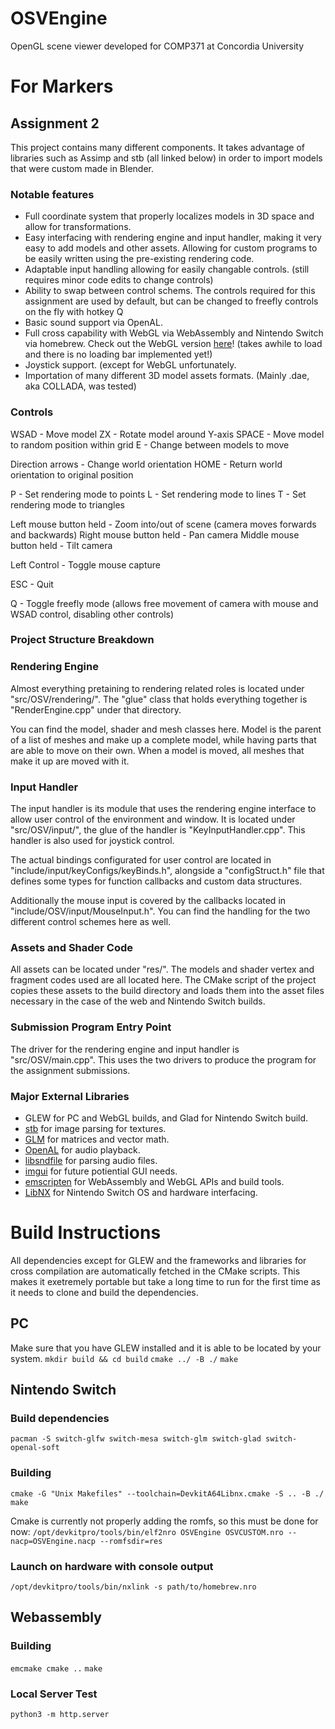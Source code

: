 # OSVEngine
OpenGL scene viewer developed for COMP371 at Concordia University

# For Markers
## Assignment 2
This project contains many different components. It takes advantage of libraries such as Assimp and stb (all linked below)  in order to import models that were custom made in Blender.

### Notable features
* Full coordinate system that properly localizes models in 3D space and allow for transformations.
* Easy interfacing with rendering engine and input handler, making it very easy to add models and other assets. Allowing for custom programs to be easily written using the pre-existing rendering code.
* Adaptable input handling allowing for easily changable controls. (still requires minor code edits to change controls)
* Ability to swap between control schems. The controls required for this assignment are used by default, but can be changed to freefly controls on the fly with hotkey Q
* Basic sound support via OpenAL.
* Full cross capability with WebGL via WebAssembly and Nintendo Switch via homebrew. Check out the WebGL version [here](http://wwells.net/)! (takes awhile to load and there is no loading bar implemented yet!)
* Joystick support. (except for WebGL unfortunately.
* Importation of many different 3D model assets formats. (Mainly .dae, aka COLLADA,  was tested)

### Controls
WSAD - Move model
ZX - Rotate model around Y-axis
SPACE - Move model to random position within grid
E - Change between models to move

Direction arrows - Change world orientation
HOME - Return world orientation to original position

P - Set rendering mode to points
L - Set rendering mode to lines
T - Set rendering mode to triangles

Left mouse button held - Zoom into/out of scene (camera moves forwards and backwards)
Right mouse button held - Pan camera
Middle mouse button held - Tilt camera

Left Control - Toggle mouse capture

ESC - Quit

Q - Toggle freefly mode (allows free movement of camera with mouse and WSAD control, disabling other controls)

### Project Structure Breakdown
### Rendering Engine
Almost everything pretaining to rendering related roles is located under "src/OSV/rendering/". The "glue" class that holds everything together is "RenderEngine.cpp" under that directory.

You can find the model, shader and mesh classes here. Model is the parent of a list of meshes and make up a complete model, while having parts that are able to move on their own. When a model is moved, all meshes that make it up are moved with it.

### Input Handler
The input handler is its module that uses the rendering engine interface to allow user control of the environment and window. It is located under "src/OSV/input/", the glue of the handler is "KeyInputHandler.cpp". This handler is also used for joystick control.

The actual bindings configurated for user control are located in "include/input/keyConfigs/keyBinds.h", alongside a "configStruct.h" file that defines some types for function callbacks and custom data structures.

Additionally the mouse input is covered by the callbacks located in "include/OSV/input/MouseInput.h". You can find the handling for the two different control schemes here as well.

### Assets and Shader Code
All assets can be located under "res/". The models and shader vertex and fragment codes used are all located here. The CMake script of the project copies these assets to the build directory and loads them into the asset files necessary in the case of the web and Nintendo Switch builds.

### Submission Program Entry Point
The driver for the rendering engine and input handler is "src/OSV/main.cpp". This uses the two drivers to produce the program for the assignment submissions.

### Major External Libraries
* GLEW for PC and WebGL builds, and Glad for Nintendo Switch build.
* [stb](https://github.com/nothings/stb) for image parsing for textures.
* [GLM](https://github.com/g-truc/glm) for matrices and vector math.
* [OpenAL](https://github.com/kcat/openal-soft) for audio playback.
* [libsndfile](https://github.com/RealWilliamWells/libsndfile) for parsing audio files.
* [imgui](https://github.com/nothings/stb) for future potiential GUI needs.
* [emscripten](https://emscripten.org/) for WebAssembly and WebGL APIs and build tools.
* [LibNX](https://github.com/switchbrew/libnx) for Nintendo Switch OS and hardware interfacing.

# Build Instructions
All dependencies except for GLEW and the frameworks and libraries for cross compilation are automatically fetched in the CMake scripts. This makes it exetremely portable but take a long time to run for the first time as it needs to clone and build the dependencies.

## PC
Make sure that you have GLEW installed and it is able to be located by your system.
`mkdir build && cd build`
`cmake ../ -B ./`
`make`

## Nintendo Switch
### Build dependencies
`pacman -S switch-glfw switch-mesa switch-glm switch-glad switch-openal-soft`

### Building
`cmake -G "Unix Makefiles" --toolchain=DevkitA64Libnx.cmake -S .. -B ./`
`make`

Cmake is currently not properly adding the romfs, so this must be done for now:
`/opt/devkitpro/tools/bin/elf2nro OSVEngine OSVCUSTOM.nro --nacp=OSVEngine.nacp --romfsdir=res`

### Launch on hardware with console output
`/opt/devkitpro/tools/bin/nxlink -s path/to/homebrew.nro`

## Webassembly
### Building
`emcmake cmake ..`
`make`

### Local Server Test
`python3 -m http.server`
